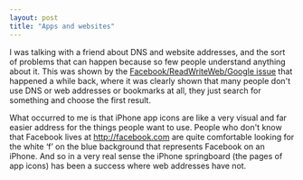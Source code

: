 ```yaml
---
layout: post
title: "Apps and websites"
---
```

I was talking with a friend about DNS and website addresses, and the sort of problems that can happen because so few people understand anything about it. This was shown by the [Facebook/ReadWriteWeb/Google issue](http://daringfireball.net/linked/2010/02/11/facebook-login) that happened a while back, where it was clearly shown that many people don't use DNS or web addresses or bookmarks at all, they just search for something and choose the first result.

What occurred to me is that iPhone app icons are like a very visual and far easier address for the things people want to use. People who don't know that Facebook lives at http://facebook.com are quite comfortable looking for the white ‘f’ on the blue background that represents Facebook on an iPhone. And so in a very real sense the iPhone springboard (the pages of app icons) has been a success where web addresses have not.
